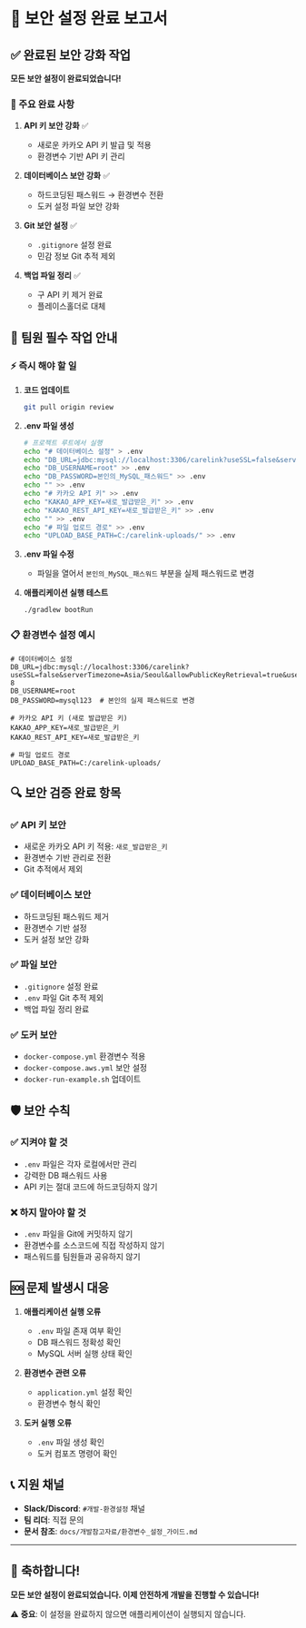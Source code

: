 # 🔐 보안 설정 완료 보고서

## ✅ 완료된 보안 강화 작업

**모든 보안 설정이 완료되었습니다!**

### 🎯 주요 완료 사항
1. **API 키 보안 강화** ✅
   - 새로운 카카오 API 키 발급 및 적용
   - 환경변수 기반 API 키 관리
   
2. **데이터베이스 보안 강화** ✅
   - 하드코딩된 패스워드 → 환경변수 전환
   - 도커 설정 파일 보안 강화
   
3. **Git 보안 설정** ✅
   - `.gitignore` 설정 완료
   - 민감 정보 Git 추적 제외
   
4. **백업 파일 정리** ✅
   - 구 API 키 제거 완료
   - 플레이스홀더로 대체

## 🚀 팀원 필수 작업 안내

### ⚡ 즉시 해야 할 일

1. **코드 업데이트**
   ```bash
   git pull origin review
   ```

2. **.env 파일 생성**
   ```bash
   # 프로젝트 루트에서 실행
   echo "# 데이터베이스 설정" > .env
   echo "DB_URL=jdbc:mysql://localhost:3306/carelink?useSSL=false&serverTimezone=Asia/Seoul&allowPublicKeyRetrieval=true&useUnicode=true&characterEncoding=UTF-8" >> .env
   echo "DB_USERNAME=root" >> .env
   echo "DB_PASSWORD=본인의_MySQL_패스워드" >> .env
   echo "" >> .env
   echo "# 카카오 API 키" >> .env
   echo "KAKAO_APP_KEY=새로_발급받은_키" >> .env
   echo "KAKAO_REST_API_KEY=새로_발급받은_키" >> .env
   echo "" >> .env
   echo "# 파일 업로드 경로" >> .env
   echo "UPLOAD_BASE_PATH=C:/carelink-uploads/" >> .env
   ```

3. **.env 파일 수정**
   - 파일을 열어서 `본인의_MySQL_패스워드` 부분을 실제 패스워드로 변경

4. **애플리케이션 실행 테스트**
   ```bash
   ./gradlew bootRun
   ```

### 📋 환경변수 설정 예시

```env
# 데이터베이스 설정
DB_URL=jdbc:mysql://localhost:3306/carelink?useSSL=false&serverTimezone=Asia/Seoul&allowPublicKeyRetrieval=true&useUnicode=true&characterEncoding=UTF-8
DB_USERNAME=root
DB_PASSWORD=mysql123  # 본인의 실제 패스워드로 변경

# 카카오 API 키 (새로 발급받은 키)
KAKAO_APP_KEY=새로_발급받은_키
KAKAO_REST_API_KEY=새로_발급받은_키

# 파일 업로드 경로
UPLOAD_BASE_PATH=C:/carelink-uploads/
```

## 🔍 보안 검증 완료 항목

### ✅ API 키 보안
- 새로운 카카오 API 키 적용: `새로_발급받은_키`
- 환경변수 기반 관리로 전환
- Git 추적에서 제외

### ✅ 데이터베이스 보안
- 하드코딩된 패스워드 제거
- 환경변수 기반 설정
- 도커 설정 보안 강화

### ✅ 파일 보안
- `.gitignore` 설정 완료
- `.env` 파일 Git 추적 제외
- 백업 파일 정리 완료

### ✅ 도커 보안
- `docker-compose.yml` 환경변수 적용
- `docker-compose.aws.yml` 보안 설정
- `docker-run-example.sh` 업데이트

## 🛡️ 보안 수칙

### ✅ 지켜야 할 것
- `.env` 파일은 각자 로컬에서만 관리
- 강력한 DB 패스워드 사용
- API 키는 절대 코드에 하드코딩하지 않기

### ❌ 하지 말아야 할 것
- `.env` 파일을 Git에 커밋하지 않기
- 환경변수를 소스코드에 직접 작성하지 않기
- 패스워드를 팀원들과 공유하지 않기

## 🆘 문제 발생시 대응

1. **애플리케이션 실행 오류**
   - `.env` 파일 존재 여부 확인
   - DB 패스워드 정확성 확인
   - MySQL 서버 실행 상태 확인

2. **환경변수 관련 오류**
   - `application.yml` 설정 확인
   - 환경변수 형식 확인

3. **도커 실행 오류**
   - `.env` 파일 생성 확인
   - 도커 컴포즈 명령어 확인

## 📞 지원 채널
- **Slack/Discord**: `#개발-환경설정` 채널
- **팀 리더**: 직접 문의
- **문서 참조**: `docs/개발참고자료/환경변수_설정_가이드.md`

---

## 🎉 축하합니다!

**모든 보안 설정이 완료되었습니다. 이제 안전하게 개발을 진행할 수 있습니다!**

⚠️ **중요**: 이 설정을 완료하지 않으면 애플리케이션이 실행되지 않습니다.